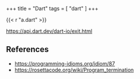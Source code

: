 +++
title = "Dart"
tags = [ "dart" ]
+++

{{< r "a.dart" >}}

<https://api.dart.dev/dart-io/exit.html>

## References

- <https://programming-idioms.org/idiom/87>
- <https://rosettacode.org/wiki/Program_termination>
